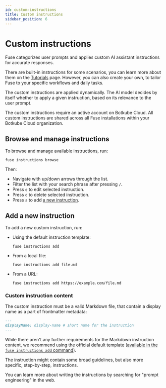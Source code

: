```yaml
---
id: custom-instructions
title: Custom instructions
sidebar_position: 6
---
```


# Custom instructions

Fuse categorizes user prompts and applies custom AI assistant instructions for accurate responses.

There are built-in instructions for some scenarios, you can learn more about them on the [Tutorials](./scenarios.md) page. However, you can also create your own, to tailor Fuse to your specific workflows and daily tasks.

The custom instructions are applied dynamically. The AI model decides by itself whether to apply a given instruction, based on its relevance to the user prompt.

The custom instructions require an active account on Botkube Cloud. All custom instructions are shared across all Fuse installations within your Botkube Cloud organization.

## Browse and manage instructions

To browse and manage available instructions, run:

```shell
fuse instructions browse
```

Then:

- Navigate with up/down arrows through the list.
- Filter the list with your search phrase after pressing `/`.
- Press `e` to edit selected instruction.
- Press `d` to delete selected instruction.
- Press `a` to add [a new instruction](#add-a-new-instruction).

## Add a new instruction

To add a new custom instruction, run:

- Using the default instruction template:

  ```shell
  fuse instructions add
  ```

- From a local file:

  ```shell
  fuse instructions add file.md
  ```

- From a URL:

  ```shell
  fuse instructions add https://example.com/file.md
  ```

### Custom instruction content

The custom instruction must be a valid Markdown file, that contain a display name as a part of frontmatter metadata:

```md
---
displayName: display-name # short name for the instruction
---
```

While there aren't any further requirements for the Markdown instruction content, we recommend using the official default template ([available in the `fuse instructions add` command](#add-a-new-instruction)).

The instruction might contain some broad guidelines, but also more specific, step-by-step, instructions.

You can learn more about writing the instructions by searching for "prompt engineering" in the web.
